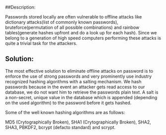 ##Description:

Passwords stored locally are often vulnerable to offline attacks like dictionary attacks(list of commonly known passwords), bruteforce(permutation of all possible combinations) and rainbow tables(generate hashes upfront and do a look up for each hash). Since we belong to a generation of high speed computers performing these attacks is quite a trivial task for the attackers.


## Solution:

The most effective solution to eliminate offline attacks on password is to enforce the use of strong passwords and very prominently use industry recognized hashing algorithms with a salting mechanism. We hash passwords because in the event an attacker gets read access to our database, we do not want him to retrieve the passwords plain text. A salt is a non-secret, unique value in the database which is appended (depending on the used algorithm) to the password before it gets hashed.

Some of the well known hashing algorithms are as follows:

MD5 (Crytographically Broken),
SHA1 (Crytographically Broken),
SHA2,
SHA3,
PBKDF2,
bcrypt (defacto standard)
and scrypt.
